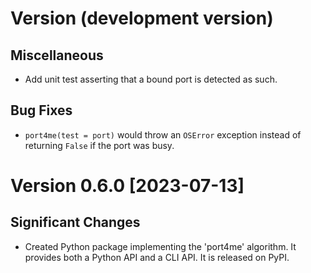 # Version (development version)

## Miscellaneous

* Add unit test asserting that a bound port is detected as such.

## Bug Fixes

* `port4me(test = port)` would throw an `OSError` exception instead of
  returning `False` if the port was busy.


# Version 0.6.0 [2023-07-13]

## Significant Changes

 * Created Python package implementing the 'port4me' algorithm.  It
   provides both a Python API and a CLI API.  It is released on PyPI.
